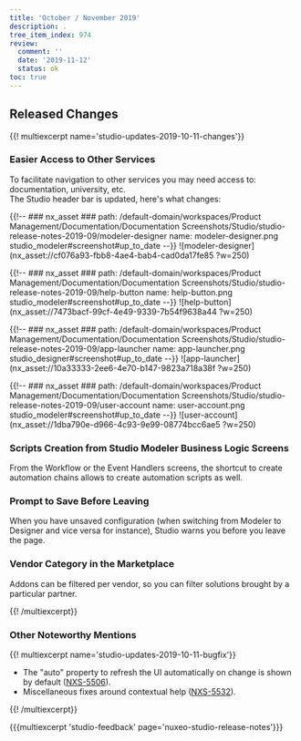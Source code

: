 ```yaml
---
title: 'October / November 2019'
description: .
tree_item_index: 974
review:
  comment: ''
  date: '2019-11-12'
  status: ok
toc: true
---
```


## Released Changes

{{! multiexcerpt name='studio-updates-2019-10-11-changes'}}

### Easier Access to Other Services

To facilitate navigation to other services you may need access to: documentation, university, etc. </br>
The Studio header bar is updated, here's what changes:

{{!--     ### nx_asset ###
    path: /default-domain/workspaces/Product Management/Documentation/Documentation Screenshots/Studio/studio-release-notes-2019-09/modeler-designer
    name: modeler-designer.png
    studio_modeler#screenshot#up_to_date
--}}
![modeler-designer](nx_asset://cf076a93-fbb8-4ae4-bab4-cad0da17fe85 ?w=250)

{{!--     ### nx_asset ###
    path: /default-domain/workspaces/Product Management/Documentation/Documentation Screenshots/Studio/studio-release-notes-2019-09/help-button
    name: help-button.png
    studio_modeler#screenshot#up_to_date
--}}
![help-button](nx_asset://7473bacf-99cf-4e49-9339-7b54f9638a44 ?w=250)

{{!--     ### nx_asset ###
    path: /default-domain/workspaces/Product Management/Documentation/Documentation Screenshots/Studio/studio-release-notes-2019-09/app-launcher
    name: app-launcher.png
    studio_designer#screenshot#up_to_date
--}}
![app-launcher](nx_asset://10a33333-2ee6-4e70-b147-9823a718a38f ?w=250)

{{!--     ### nx_asset ###
    path: /default-domain/workspaces/Product Management/Documentation/Documentation Screenshots/Studio/studio-release-notes-2019-09/user-account
    name: user-account.png
    studio_modeler#screenshot#up_to_date
--}}
![user-account](nx_asset://1dba790e-d966-4c93-9e99-08774bcc6ae5 ?w=250)

### Scripts Creation from Studio Modeler Business Logic Screens

From the Workflow or the Event Handlers screens, the shortcut to create automation chains allows to create automation scripts as well.

### Prompt to Save Before Leaving

When you have unsaved configuration (when switching from Modeler to Designer and vice versa for instance), Studio warns you before you leave the page.

### Vendor Category in the Marketplace

Addons can be filtered per vendor, so you can filter solutions brought by a particular partner.

{{! /multiexcerpt}}

### Other Noteworthy Mentions

{{! multiexcerpt name='studio-updates-2019-10-11-bugfix'}}
- The "auto" property to refresh the UI automatically on change is shown by default ([NXS-5506](https://jira.nuxeo.com/browse/NXS-5506)).
- Miscellaneous fixes around contextual help ([NXS-5532](https://jira.nuxeo.com/browse/NXS-5532)).

{{! /multiexcerpt}}

{{{multiexcerpt 'studio-feedback' page='nuxeo-studio-release-notes'}}}
